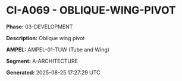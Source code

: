 # CI-A069 - OBLIQUE-WING-PIVOT

**Phase:** 03-DEVELOPMENT

**Description:** Oblique wing pivot

**AMPEL:** AMPEL-01-TUW (Tube and Wing)

**Segment:** A-ARCHITECTURE

**Generated:** 2025-08-25 17:27:29 UTC
